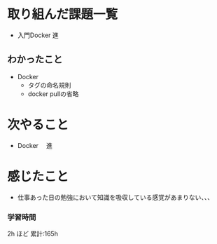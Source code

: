 # 取り組んだ課題一覧

- 入門Docker 進
## わかったこと

- Docker
    - タグの命名規則
    - docker pullの省略
# 次やること

- Docker 　進

# 感じたこと

- 仕事あった日の勉強において知識を吸収している感覚があまりない、、、
### 学習時間

2h ほど
累計:165h
